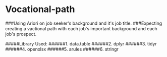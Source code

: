 # Vocational-path
###Using Ariori on job seeker's background and it's job title.
###Expecting creating a vactional path with each job's important background and each job's prospect.

#####Library Used:
######1. data.table
######2. dplyr
######3. tidyr
######4. openxlsx
######5. arules
######6. stringr
